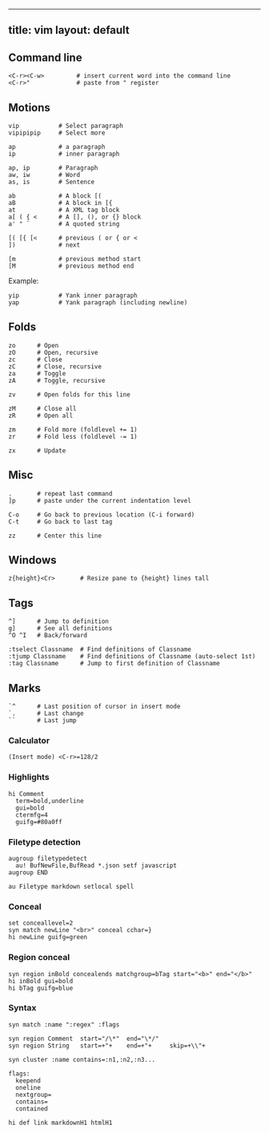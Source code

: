 ---
title: vim
layout: default
----

Command line
------------

    <C-r><C-w>         # insert current word into the command line
    <C-r>"             # paste from " register

Motions
-------

    vip           # Select paragraph
    vipipipip     # Select more

    ap            # a paragraph
    ip            # inner paragraph

    ap, ip        # Paragraph
    aw, iw        # Word
    as, is        # Sentence

    ab            # A block [(
    aB            # A block in [{
    at            # A XML tag block
    a[ ( { <      # A [], (), or {} block
    a' " `        # A quoted string

    [( [{ [<      # previous ( or { or <
    ])            # next

    [m            # previous method start
    [M            # previous method end

Example:

    yip           # Yank inner paragraph
    yap           # Yank paragraph (including newline)

Folds
-----

    zo      # Open
    zO      # Open, recursive
    zc      # Close
    zC      # Close, recursive
    za      # Toggle
    zA      # Toggle, recursive

    zv      # Open folds for this line

    zM      # Close all
    zR      # Open all

    zm      # Fold more (foldlevel += 1)
    zr      # Fold less (foldlevel -= 1)

    zx      # Update

Misc
----

    .       # repeat last command
    ]p      # paste under the current indentation level

    C-o     # Go back to previous location (C-i forward)
    C-t     # Go back to last tag

    zz      # Center this line

Windows
-------

    z{height}<Cr>       # Resize pane to {height} lines tall

Tags
----

    ^]      # Jump to definition
    g]      # See all definitions
    ^O ^I   # Back/forward

    :tselect Classname  # Find definitions of Classname
    :tjump Classname    # Find definitions of Classname (auto-select 1st)
    :tag Classname      # Jump to first definition of Classname

Marks
-----

    `^      # Last position of cursor in insert mode
    `.      # Last change
    ``      # Last jump

### Calculator

    (Insert mode) <C-r>=128/2

### Highlights

    hi Comment
      term=bold,underline
      gui=bold
      ctermfg=4
      guifg=#80a0ff

### Filetype detection

    augroup filetypedetect
      au! BufNewFile,BufRead *.json setf javascript
    augroup END

    au Filetype markdown setlocal spell

### Conceal

    set conceallevel=2
    syn match newLine "<br>" conceal cchar=}
    hi newLine guifg=green

### Region conceal

    syn region inBold concealends matchgroup=bTag start="<b>" end="</b>"
    hi inBold gui=bold
    hi bTag guifg=blue

### Syntax

    syn match :name ":regex" :flags

    syn region Comment  start="/\*"  end="\*/"
    syn region String   start=+"+    end=+"+	 skip=+\\"+

    syn cluster :name contains=:n1,:n2,:n3...

    flags:
      keepend
      oneline
      nextgroup=
      contains=
      contained

    hi def link markdownH1 htmlH1
